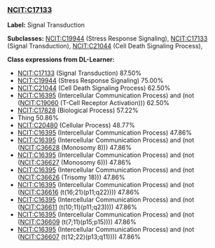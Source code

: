 
### [NCIT:C17133](http://purl.obolibrary.org/obo/NCIT_C17133)
**Label:** Signal Transduction

**Subclasses:** [NCIT:C19944](http://purl.obolibrary.org/obo/NCIT_C19944) (Stress Response Signaling), [NCIT:C17133](http://purl.obolibrary.org/obo/NCIT_C17133) (Signal Transduction), [NCIT:C21044](http://purl.obolibrary.org/obo/NCIT_C21044) (Cell Death Signaling Process), 

**Class expressions from DL-Learner:**

- [NCIT:C17133](http://purl.obolibrary.org/obo/NCIT_C17133) (Signal Transduction) 87.50%
- [NCIT:C19944](http://purl.obolibrary.org/obo/NCIT_C19944) (Stress Response Signaling) 75.00%
- [NCIT:C21044](http://purl.obolibrary.org/obo/NCIT_C21044) (Cell Death Signaling Process) 62.50%
- [NCIT:C16395](http://purl.obolibrary.org/obo/NCIT_C16395) (Intercellular Communication Process) and (not ([NCIT:C19060](http://purl.obolibrary.org/obo/NCIT_C19060) (T-Cell Receptor Activation))) 62.50%
- [NCIT:C17828](http://purl.obolibrary.org/obo/NCIT_C17828) (Biological Process) 57.22%
- Thing 50.86%
- [NCIT:C20480](http://purl.obolibrary.org/obo/NCIT_C20480) (Cellular Process) 48.77%
- [NCIT:C16395](http://purl.obolibrary.org/obo/NCIT_C16395) (Intercellular Communication Process) 47.86%
- [NCIT:C16395](http://purl.obolibrary.org/obo/NCIT_C16395) (Intercellular Communication Process) and (not ([NCIT:C36628](http://purl.obolibrary.org/obo/NCIT_C36628) (Monosomy 8))) 47.86%
- [NCIT:C16395](http://purl.obolibrary.org/obo/NCIT_C16395) (Intercellular Communication Process) and (not ([NCIT:C36627](http://purl.obolibrary.org/obo/NCIT_C36627) (Monosomy 6))) 47.86%
- [NCIT:C16395](http://purl.obolibrary.org/obo/NCIT_C16395) (Intercellular Communication Process) and (not ([NCIT:C36626](http://purl.obolibrary.org/obo/NCIT_C36626) (Trisomy 18))) 47.86%
- [NCIT:C16395](http://purl.obolibrary.org/obo/NCIT_C16395) (Intercellular Communication Process) and (not ([NCIT:C36616](http://purl.obolibrary.org/obo/NCIT_C36616) (t(16;21)(p11;q22)))) 47.86%
- [NCIT:C16395](http://purl.obolibrary.org/obo/NCIT_C16395) (Intercellular Communication Process) and (not ([NCIT:C36611](http://purl.obolibrary.org/obo/NCIT_C36611) (t(10;11)(p11;q23)))) 47.86%
- [NCIT:C16395](http://purl.obolibrary.org/obo/NCIT_C16395) (Intercellular Communication Process) and (not ([NCIT:C36609](http://purl.obolibrary.org/obo/NCIT_C36609) (t(7;11)(p15;p15)))) 47.86%
- [NCIT:C16395](http://purl.obolibrary.org/obo/NCIT_C16395) (Intercellular Communication Process) and (not ([NCIT:C36607](http://purl.obolibrary.org/obo/NCIT_C36607) (t(12;22)(p13;q11)))) 47.86%



